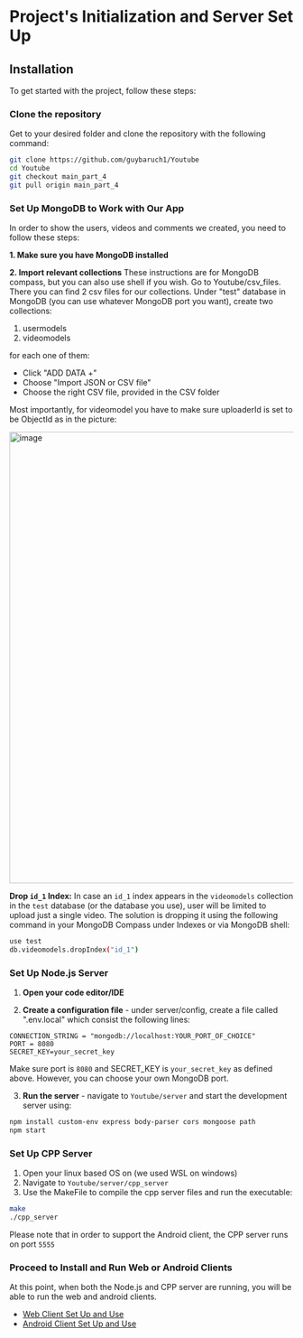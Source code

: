 # Project's Initialization and Server Set Up

## Installation

To get started with the project, follow these steps:

### Clone the repository

Get to your desired folder and clone the repository with the following command:

```bash
git clone https://github.com/guybaruch1/Youtube
cd Youtube
git checkout main_part_4
git pull origin main_part_4
```

### Set Up MongoDB to Work with Our App

In order to show the users, videos and comments we created, you need to follow these steps:

**1. Make sure you have MongoDB installed**

**2. Import relevant collections**
These instructions are for MongoDB compass, but you can also use shell if you wish.
Go to Youtube/csv_files. There you can find 2 csv files for our collections.
Under "test" database in MongoDB (you can use whatever MongoDB port you want), create two collections:
1. usermodels
2. videomodels

for each one of them:
- Click "ADD DATA +"
- Choose "Import JSON or CSV file"
- Choose the right CSV file, provided in the CSV folder

Most importantly, for videomodel you have to make sure uploaderId is set to be ObjectId as in the picture:

<img src="https://github.com/user-attachments/assets/4b05d7ee-4512-4e00-b21a-20bb3c5ffe45" alt="image" width="800">

**Drop `id_1` Index:**
In case an `id_1` index appears in the `videomodels` collection in the `test` database (or the database you use), user will be limited to upload just a single video.
The solution is dropping it using the following command in your MongoDB Compass under Indexes or via MongoDB shell:

```bash
use test
db.videomodels.dropIndex("id_1")
```

### Set Up Node.js Server

1. **Open your code editor/IDE**


2. **Create a configuration file** - under server/config, create a file called ".env.local" which consist the following lines:

```
CONNECTION_STRING = "mongodb://localhost:YOUR_PORT_OF_CHOICE"
PORT = 8080
SECRET_KEY=your_secret_key
```

Make sure port is ```8080``` and SECRET_KEY is ```your_secret_key``` as defined above. 
However, you can choose your own MongoDB port.

3. **Run the server** - navigate to ```Youtube/server``` and start the development server using:

```bash
npm install custom-env express body-parser cors mongoose path
npm start
```
### Set Up CPP Server

1. Open your linux based OS on (we used WSL on windows)
2. Navigate to ```Youtube/server/cpp_server```
3. Use the MakeFile to compile the cpp server files and run the executable:
```bash 
make
./cpp_server
```

Please note that in order to support the Android client, the CPP server runs on port ```5555```

### Proceed to Install and Run Web or Android Clients

At this point, when both the Node.js and CPP server are running, 
you will be able to run the web and android clients.

- [Web Client Set Up and Use](03_web_client_set_up_and_use.md)
- [Android Client Set Up and Use](04_android_client_set_up_and_use.md)



